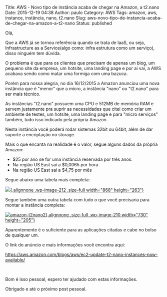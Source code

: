 Title: AWS - Novo tipo de instância acaba de chegar na Amazon, a t2.nano
Date: 2015-12-19 04:38
Author: paulo
Category: AWS
Tags: amazon, aws, instance, instância, nano, t2.nano
Slug: aws-novo-tipo-de-instancia-acaba-de-chegar-na-amazon-a-t2-nano
Status: published

Olá,

Que a AWS já se tornou referência quando se trata de IaaS, ou seja, Infrastructure as a Service(algo como: infra estrutura como um serviço), disso ninguém tem dúvida.

O problema é que para os clientes que precisam de apenas um blog, um pequeno site da empresa, um hotsite, uma landing page e por ai vai, a AWS acabava sendo como matar uma formiga com uma bazuca.

Porém para nossa alegria, no dia 16/12/2015 a Amazon anunciou uma nova instância que é "menor" que a micro, a instância "nano" ou "t2.nano" para ser mais técnico.

As instâncias "t2.nano" possuem uma CPU e 512MB de memória RAM e servem justamente pra suprir as necessidades que citei como criar um ambiente de testes, um hotsite, uma landing page e para "micro serviços" também, tudo isso indicado pela própria Amazon.

Nesta instância você poderá rodar sistemas 32bit ou 64bit, além de dar suporte a encriptação no storage.

Mais o que encanta na realidade é o valor, segue alguns dados da própria Amazon:

-   \$25 por ano se for uma instância reservada por três anos.
-   Na região US East sai a \$0,0065 por hora
-   Na região US East sai a \$4,75 por mês

Segue abaixo uma tabela mais completa:

[![](http://pcoutinho.com/wp-content/uploads/2015/12/amazon-t2nano.png){.alignnone .wp-image-212 .size-full width="868" height="263"}](http://pcoutinho.com/wp-content/uploads/2015/12/amazon-t2nano.png)

Segue também uma outra tabela com tudo o que você precisaria para montar a instância completa:

[![amazon-t2nano2](http://pcoutinho.com/wp-content/uploads/2015/12/amazon-t2nano2.png){.alignnone .size-full .wp-image-210 width="730" height="205"}](http://pcoutinho.com/wp-content/uploads/2015/12/amazon-t2nano2.png)

Aparentemente é o suficiente para as aplicações citadas e cabe no bolso de qualquer um.

O link do anúncio e mais informações você encontra aqui:

<https://aws.amazon.com/blogs/aws/ec2-update-t2-nano-instances-now-available/>

 

Bom é isso pessoal, espero ter ajudado com estas informações.

Obrigado e até o próximo post pessoal.

 
